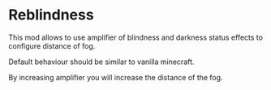 # Reblindness

This mod allows to use amplifier of blindness and darkness status effects to configure distance of fog.

Default behaviour should be similar to vanilla minecraft.

By increasing amplifier you will increase the distance of the fog.